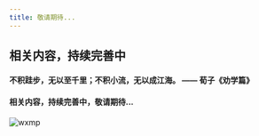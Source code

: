 ```yaml
---
title: 敬请期待...
---
```


## 相关内容，持续完善中

#### 不积跬步，无以至千里；不积小流，无以成江海。 —— 荀子《劝学篇》
#### 相关内容，持续完善中，敬请期待...

<img class= "zoom-custom-imgs" :src="$withBase('/assets/img/building.jpg')" alt="wxmp">

